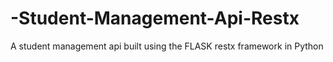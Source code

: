 # -Student-Management-Api-Restx
A student management api built using the FLASK restx framework in Python 

